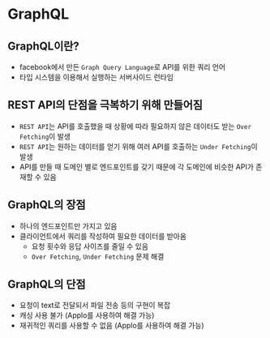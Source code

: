 # GraphQL
## GraphQL이란?
- facebook에서 만든 `Graph Query Language`로 API를 위한 쿼리 언어
- 타입 시스템을 이용해서 실행하는 서버사이드 런타임

## REST API의 단점을 극복하기 위해 만들어짐
- `REST API`는 API를 호출했을 때 상황에 따라 필요하지 않은 데이터도 받는 `Over Fetching`이 발생
- `REST API`는 원하는 데이터를 얻기 위해 여러 API를 호출하는 `Under Fetching`이 발생
- API를 만들 때 도메인 별로 엔드포인트를 갖기 때문에 각 도메인에 비슷한 API가 존재할 수 있음

## GraphQL의 장점
- 하나의 엔드포인트만 가지고 있음
- 클라이언트에서 쿼리를 작성하여 필요한 데이터를 받아옴
    - 요청 횟수와 응답 사이즈를 줄일 수 있음
    - `Over Fetching`, `Under Fetching` 문제 해결

## GraphQL의 단점
- 요청이 text로 전달되서 파일 전송 등의 구현이 복잡
- 캐싱 사용 불가 (Applo를 사용하여 해결 가능)
- 재귀적인 쿼리를 사용할 수 없음 (Applo를 사용하여 해결 가능)